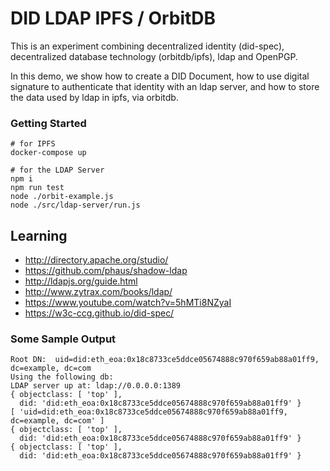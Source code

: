 # DID LDAP IPFS / OrbitDB

This is an experiment combining decentralized identity (did-spec), decentralized database technology (orbitdb/ipfs), ldap and OpenPGP.

In this demo, we show how to create a DID Document, how to use digital signature to authenticate that identity with an ldap server, and how to store the data used by ldap in ipfs, via orbitdb.

### Getting Started

```
# for IPFS
docker-compose up

# for the LDAP Server
npm i
npm run test
node ./orbit-example.js
node ./src/ldap-server/run.js 
```

## Learning

- http://directory.apache.org/studio/
- https://github.com/phaus/shadow-ldap
- http://ldapjs.org/guide.html
- http://www.zytrax.com/books/ldap/
- https://www.youtube.com/watch?v=5hMTi8NZyaI
- https://w3c-ccg.github.io/did-spec/


### Some Sample Output

```
Root DN:  uid=did:eth_eoa:0x18c8733ce5ddce05674888c970f659ab88a01ff9, dc=example, dc=com
Using the following db:
LDAP server up at: ldap://0.0.0.0:1389
{ objectclass: [ 'top' ],
  did: 'did:eth_eoa:0x18c8733ce5ddce05674888c970f659ab88a01ff9' }
[ 'uid=did:eth_eoa:0x18c8733ce5ddce05674888c970f659ab88a01ff9, dc=example, dc=com' ]
{ objectclass: [ 'top' ],
  did: 'did:eth_eoa:0x18c8733ce5ddce05674888c970f659ab88a01ff9' }
{ objectclass: [ 'top' ],
  did: 'did:eth_eoa:0x18c8733ce5ddce05674888c970f659ab88a01ff9' }
```